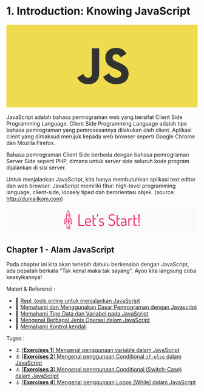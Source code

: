 # 1. Introduction: Knowing JavaScript

![Header](../assets/knowing-javascript.png)

JavaScript adalah bahasa pemrograman web yang bersifat Client Side Programming Language. Client Side Programming Language adalah tipe bahasa pemrograman yang pemrosesannya dilakukan oleh client. Aplikasi client yang dimaksud merujuk kepada web browser seperti Google Chrome dan Mozilla Firefox.

Bahasa pemrograman Client Side berbeda dengan bahasa pemrograman Server Side seperti PHP, dimana untuk server side seluruh kode program dijalankan di sisi server.

Untuk menjalankan JavaScript, kita hanya membutuhkan aplikasi text editor dan web browser. JavaScript memiliki fitur: high-level programming language, client-side, loosely tiped dan berorientasi objek. (source: http://duniailkom.com)

![Let's start!](../assets/lets-start.png)

## Chapter 1 - Alam JavaScript
Pada chapter ini kita akan terlebih dahulu berkenalan dengan JavaScript, ada pepatah berkata "Tak kenal maka tak sayang". Ayoo kita langsung coba keasyikannya!

Materi & Referensi :

- :wrench:
[Repl, tools online untuk menjalankan JavaScript](https://repl.it/languages/javascript)
- :notebook_with_decorative_cover:
[Memahami dan Menggunakan Dasar Pemrograman dengan Javascript](./ch01-intro-javascript.md)
- :notebook_with_decorative_cover:
[Memahami Tipe Data dan Variabel pada JavaScript](./ch01-intro-javascript.md#data-type)
- :notebook_with_decorative_cover:
[Mengenal Berbagai Jenis Operasi dalam JavaScript](./ch01-intro-javascript.md#operator)
- :notebook_with_decorative_cover:
[Memahami Kontrol kendali](./ch01-intro-javascript.md#conditional)

Tugas :

- :anchor:
[[**Exercises 1**] Mengenal penggunaan variable dalam JavaScript](./excersice/excercise-variable-usage.md)
- :anchor:
[[**Exercises 2**] Mengenal penggunaan Conditional `if-else` dalam JavaScript](./excersice/excercise-if-else-usage.md)
- :anchor:
[[**Exercises 3**] Mengenal penggunaan Conditional (Switch-Case) dalam JavaScript](./excersice/excercise-switch-case-usage.md)
- :anchor:
[[**Exercises 4**] Mengenal penggunaan Loops (While) dalam JavaScript](./excersice/excercise-while-usage.md)
